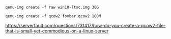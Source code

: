 
```shell
qemu-img create -f raw win10-ltsc.img 30G

qemu-img create -f qcow2 foobar.qcow2 100M
```
https://serverfault.com/questions/731417/how-do-you-create-a-qcow2-file-that-is-small-yet-commodious-on-a-linux-server
